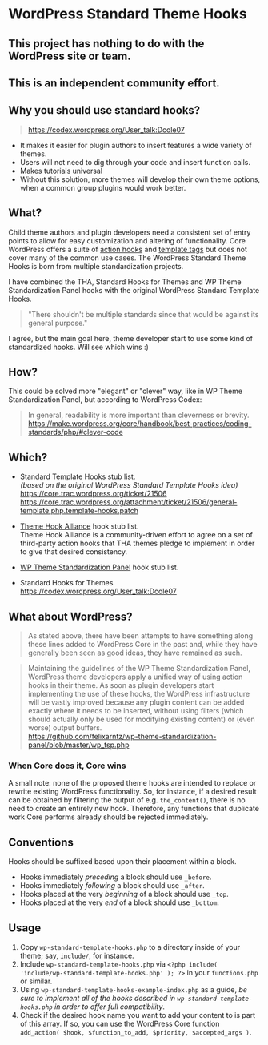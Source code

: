 # WordPress Standard Theme Hooks

## This project has nothing to do with the WordPress site or team.
## This is an independent community effort.

## Why you should use standard hooks? ##
> https://codex.wordpress.org/User_talk:Dcole07<br/>
* It makes it easier for plugin authors to insert features a wide variety of themes.
* Users will not need to dig through your code and insert function calls.
* Makes tutorials universal
* Without this solution, more themes will develop their own theme options,
when a common group plugins would work better.

## What? ##
Child theme authors and plugin developers need a consistent set of entry points to allow for easy customization and altering of functionality. Core WordPress offers a suite of [action hooks](http://codex.wordpress.org/Plugin_API/Action_Reference/) and [template tags](http://codex.wordpress.org/Template_tags) but does not cover many of the common use cases. The WordPress Standard Theme Hooks is born from multiple standardization projects.

I have combined the THA, Standard Hooks for Themes and WP Theme Standardization Panel hooks with the original WordPress Standard Template Hooks.

> "There shouldn't be multiple standards since that would be against its general purpose."

I agree, but the main goal here, theme developer start to use some kind of standardized hooks. Will see which wins :)

## How? ##
This could be solved more "elegant" or "clever" way, like in WP Theme Standardization Panel,
but according to WordPress Codex:
> In general, readability is more important than cleverness or brevity.<br/>
https://make.wordpress.org/core/handbook/best-practices/coding-standards/php/#clever-code

## Which? ##

* Standard Template Hooks stub list.<br/>
_(based on the original WordPress Standard Template Hooks idea)<br/>_
https://core.trac.wordpress.org/ticket/21506<br/>
https://core.trac.wordpress.org/attachment/ticket/21506/general-template.php.template-hooks.patch

* [Theme Hook Alliance](https://github.com/zamoose/themehookalliance) hook stub list.<br/>
Theme Hook Alliance is a community-driven effort to agree on a set of third-party action hooks that THA themes pledge to implement in order to give that desired consistency.

* [WP Theme Standardization Panel](https://github.com/felixarntz/wp-theme-standardization-panel/) hook stub list.<br/>

* Standard Hooks for Themes<br/>
https://codex.wordpress.org/User_talk:Dcole07

## What about WordPress? ##
> As stated above, there have been attempts to have something along these lines added to WordPress Core in the past and, while they have generally been seen as good ideas, they have remained as such.

> Maintaining the guidelines of the WP Theme Standardization Panel, WordPress theme developers apply a unified
way of using action hooks in their theme. As soon as plugin developers start implementing the use of these
hooks, the WordPress infrastructure will be vastly improved because any plugin content can be added exactly
where it needs to be inserted, without using filters (which should actually only be used for modifying existing
content) or (even worse) output buffers.<br/>
https://github.com/felixarntz/wp-theme-standardization-panel/blob/master/wp_tsp.php

### When Core does it, Core wins ###
A small note: none of the proposed theme hooks are intended to replace or rewrite existing WordPress functionality. So, for instance, if a desired result can be obtained by filtering the output of e.g. `the_content()`, there is no need to create an entirely new hook. Therefore, any functions that duplicate work Core performs already should be rejected immediately.

## Conventions ##

Hooks should be suffixed based upon their placement within a block.
* Hooks immediately *preceding* a block should use `_before`.
* Hooks immediately *following* a block should use `_after`.
* Hooks placed at the very *beginning* of a block should use `_top`.
* Hooks placed at the very *end* of a block should use `_bottom`.


## Usage ##

1. Copy `wp-standard-template-hooks.php` to a directory inside of your theme; say, `include/`, for instance.
2. Include `wp-standard-template-hooks.php` via `<?php include( 'include/wp-standard-template-hooks.php' ); ?>` in your `functions.php` or similar.
3. Using `wp-standard-template-hooks-example-index.php` as a guide, *be sure to implement all of the hooks described in `wp-standard-template-hooks.php` in order to offer full compatibility*.
4. Check if the desired hook name you want to add your content to is part of this array. If so, you can use the WordPress Core function `add_action( $hook, $function_to_add, $priority, $accepted_args )`.

